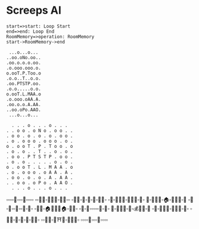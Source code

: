 # Screeps AI

```flow
start=>start: Loop Start
end=>end: Loop End
RoomMemory=>operation: RoomMemory
start->RoomMemory->end
```

```
 ...o...o...
..oo.oNo.oo..
.oo.o.o.o.oo.
.o.ooo.ooo.o.
o.ooT.P.Too.o
.o.o..T..o.o.
.oo.PTSTP.oo.
.o.o.....o.o.
o.ooT.L.MAA.o
.o.ooo.oAA.A.
.oo.o.o.A.AA.
..oo.oPo.AAO.
 ...o...o...
```

```
  . . . o . . . o . . .  
. . o o . o N o . o o . .
. o o . o . o . o . o o .
. o . o o o . o o o . o .
o . o o T . P . T o o . o
. o . o . . T . . o . o .
. o o . P T S T P . o o .
. o . o . . . . . o . o .
o . o o T . L . M A A . o
. o . o o o . o A A . A .
. o o . o . o . A . A A .
. . o o . o P o . A A O .
  . . . o . . . o . . .  
```

▫️▫️▫️▫️🥧▫️▫️▫️🥧▫️▫️▫️▫️
▫️▫️🥧🥧▫️🥧🚀🥧▫️🥧🥧▫️▫️
▫️🥧🥧▫️🥧▫️🥧▫️🥧▫️🥧🥧▫️
▫️🥧▫️🥧🥧🥧▫️🥧🥧🥧▫️🥧▫️
🥧▫️🥧🥧🔫▫️🏠▫️🔫🥧🥧▫️🥧
▫️🥧▫️🥧▫️▫️🔫▫️▫️🥧▫️🥧▫️
▫️🥞🥧▫️🏠🔫🍯🔫🏠▫️🥧🥧▫️
▫️🥧▫️🥧▫️▫️▫️▫️▫️🥧▫️🥧▫️
🥧▫️🥧🥧🔫▫️🥧▫️💰🔮🔮▫️🥧
▫️🥧▫️🥧🥧🥧▫️🥧🔮🔮▫️🔮▫️
▫️🥧🥧▫️🥧▫️🥧▫️🔮▫️🔮🔮▫️
▫️▫️🥧🥧▫️🥧⛩🥧▫️🔮🔮👀▫️
▫️▫️▫️▫️🥧▫️▫️▫️🥧▫️▫️▫️▫️
